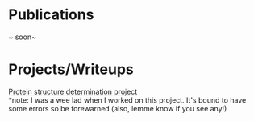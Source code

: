 # Publications 
~ soon~

# Projects/Writeups 
[Protein structure determination project](https://guyhwilson.github.io/stuff/cryoEM.pdf)  
*note: I was a wee lad when I worked on this project. It's bound to have some errors so be forewarned (also, lemme know if you see any!)


